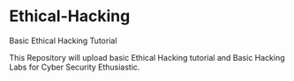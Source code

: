 # Ethical-Hacking
Basic Ethical Hacking Tutorial

This Repository will upload basic Ethical Hacking tutorial and Basic Hacking Labs for Cyber Security Ethusiastic.
